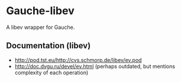 # Gauche-libev

A libev wrapper for Gauche.

## Documentation (libev)

- http://pod.tst.eu/http://cvs.schmorp.de/libev/ev.pod
- http://doc.dvgu.ru/devel/ev.html (perhaps outdated, but mentions complexity of each operation)
